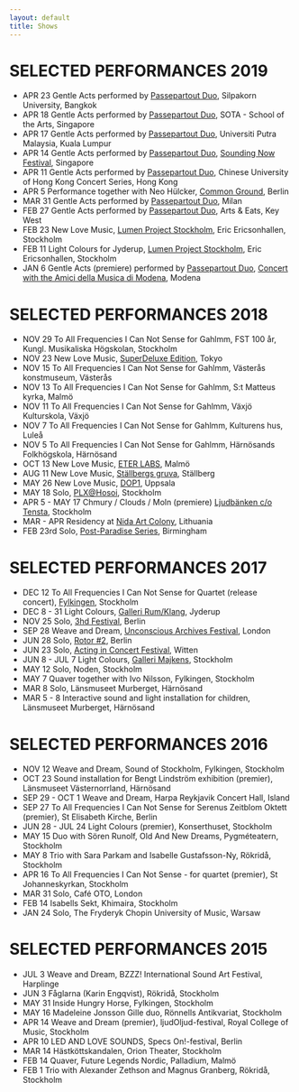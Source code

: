 ```yaml
---
layout: default
title: Shows
---
```


# SELECTED PERFORMANCES 2019

* APR 23 Gentle Acts performed by [Passepartout Duo](https://passepartoutduo.com/), Silpakorn University, Bangkok
* APR 18 Gentle Acts performed by [Passepartout Duo](https://passepartoutduo.com/), SOTA - School of the Arts, Singapore
* APR 17 Gentle Acts performed by [Passepartout Duo](https://passepartoutduo.com/), Universiti Putra Malaysia, Kuala Lumpur
* APR 14 Gentle Acts performed by [Passepartout Duo](https://passepartoutduo.com/), [Sounding Now Festival](https://soundingnow.blog/), Singapore
* APR 11 Gentle Acts performed by [Passepartout Duo](https://passepartoutduo.com/), Chinese University of Hong Kong Concert Series, Hong Kong
* APR 5 Performance together with Neo Hülcker, [Common Ground](https://commonground.community/wp-event/marta-forsberg-and-neo-huelcker-live/), Berlin
* MAR 31 Gentle Acts performed by [Passepartout Duo](https://passepartoutduo.com/), Milan
* FEB 27 Gentle Acts performed by [Passepartout Duo](https://passepartoutduo.com/), Arts & Eats, Key West
* FEB 23 New Love Music, [Lumen Project Stockholm](https://ericericsonhallen.se/event/lumen-project-stockholm/), Eric Ericsonhallen, Stockholm
* FEB 11 Light Colours for Jyderup, [Lumen Project Stockholm](https://www.facebook.com/events/330292124244954/), Eric Ericsonhallen, Stockholm
* JAN 6 Gentle Acts (premiere) performed by [Passepartout Duo](https://passepartoutduo.com/), [Concert with the Amici della Musica di Modena](http://www.amicidellamusicamodena.it/event/duo-passepartout/), Modena

# SELECTED PERFORMANCES 2018

* NOV 29 To All Frequencies I Can Not Sense for Gahlmm, FST 100 år, Kungl. Musikaliska Högskolan, Stockholm
* NOV 23 New Love Music, [SuperDeluxe Edition](http://www.edition-festival.com/), Tokyo
* NOV 15 To All Frequencies I Can Not Sense for Gahlmm, Västerås konstmuseum, Västerås
* NOV 13 To All Frequencies I Can Not Sense for Gahlmm, S:t Matteus kyrka, Malmö
* NOV 11 To All Frequencies I Can Not Sense for Gahlmm, Växjö Kulturskola, Växjö
* NOV 7 To All Frequencies I Can Not Sense for Gahlmm, Kulturens hus, Luleå
* NOV 5 To All Frequencies I Can Not Sense for Gahlmm, Härnösands Folkhögskola, Härnösand
* OCT 13 New Love Music, [ETER LABS](https://www.facebook.com/events/313180089261164/), Malmö
* AUG 11 New Love Music, [Ställbergs gruva](http://www.stallbergsgruva.se/2018/07/30/9-10-118-att-ater-ta-det-levande-ii/), Ställberg
* MAY 26 New Love Music, [DOP1](https://dop1.confetti.events/), Uppsala 
* MAY 18 Solo, [PLX@Hosoi](https://www.facebook.com/events/429614364167726/), Stockholm
* APR 5 - MAY 17 Chmury / Clouds / Moln (premiere) [Ljudbänken c/o Tensta](http://www.audiorama.se/events/2018/ljudbanken-marta-forsberg), Stockholm
* MAR - APR Residency at [Nida Art Colony](http://nidacolony.lt/), Lithuania
* FEB 23rd Solo, [Post-Paradise Series](http://www.postparadise.ricercata.org/About.html), Birmingham

# SELECTED PERFORMANCES 2017

* DEC 12 To All Frequencies I Can Not Sense for Quartet (release concert), [Fylkingen](http://fylkingen.se/node/2366), Stockholm
* DEC 8 - 31 Light Colours, [Galleri Rum/Klang](https://www.facebook.com/rumkl/), Jyderup
* NOV 25 Solo, [3hd Festival](http://3hd-festival.com/), Berlin
* SEP 28 Weave and Dream, [Unconscious Archives Festival](https://ua2017.unconscious-archives.org/), London
* JUN 28 Solo, [Rotor #2](https://www.facebook.com/events/945240005648819/), Berlin
* JUN 23 Solo, [Acting in Concert Festival](http://www.actinginconcert.org/), Witten
* JUN 8 - JUL 7 Light Colours, [Galleri Majkens](http://gallerimajkens.se/home/marta%20forsberg.html), Stockholm
* MAY 12 Solo, Noden, Stockholm
* MAY 7 Quaver together with Ivo Nilsson, Fylkingen, Stockholm
* MAR 8 Solo, Länsmuseet Murberget, Härnösand
* MAR 5 - 8 Interactive sound and light installation for children, Länsmuseet Murberget, Härnösand

# SELECTED PERFORMANCES 2016

* NOV 12 Weave and Dream, Sound of Stockholm, Fylkingen, Stockholm
* OCT 23 Sound installation for Bengt Lindström exhibition (premier), Länsmuseet Västernorrland, Härnösand
* SEP 29 - OCT 1 Weave and Dream, Harpa Reykjavik Concert Hall, Island
* SEP 27 To All Frequencies I Can Not Sense for Serenus Zeitblom Oktett (premier), St Elisabeth Kirche, Berlin
* JUN 28 - JUL 24 Light Colours (premier), Konserthuset, Stockholm
* MAY 15 Duo with Sören Runolf, Old And New Dreams, Pygméteatern, Stockholm
* MAY 8 Trio with Sara Parkam and Isabelle Gustafsson-Ny, Rökridå, Stockholm
* APR 16 To All Frequencies I Can Not Sense - for quartet (premier), St Johanneskyrkan, Stockholm
* MAR 31 Solo, Café OTO, London
* FEB 14 Isabells Sekt, Khimaira, Stockholm
* JAN 24 Solo, The Fryderyk Chopin University of Music, Warsaw

# SELECTED PERFORMANCES 2015

* JUL 3 Weave and Dream, BZZZ! International Sound Art Festival, Harplinge
* JUN 3 Fåglarna (Karin Engqvist), Rökridå, Stockholm
* MAY 31 Inside Hungry Horse, Fylkingen, Stockholm
* MAY 16 Madeleine Jonsson Gille duo, Rönnells Antikvariat, Stockholm
* APR 14 Weave and Dream (premier), ljudOljud-festival, Royal College of Music, Stockholm
* APR 10 LED AND LOVE SOUNDS, Specs On!-festival, Berlin
* MAR 14 Hästköttskandalen, Orion Theater, Stockholm
* FEB 14 Quaver, Future Legends Nordic, Palladium, Malmö
* FEB 1 Trio with Alexander Zethson and Magnus Granberg, Rökridå, Stockholm
